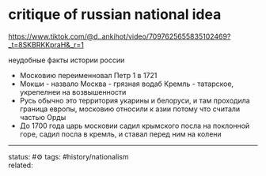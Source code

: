 # critique of russian national idea
https://www.tiktok.com/@d..ankihot/video/7097625655835102469?_t=8SKBRKKpraH&_r=1

неудобные факты истории россии
 - Московию переименновал Петр 1 в 1721
 - Мокши - назвало Москва - грязная водаб Кремль - татарское, укрепелнеи на возвышенности
 - Русь обычно это территория укарины и белоруси, и там проходила граница европы, московию относили к азии потому что считали частью Орды
 - До 1700 года царь московии садил крымского посла на поклонной горе, садил посла в кремль, и ставал перед ним на колени
 

---
status: #⚙️ 
tags: #history/nationalism  
related: 